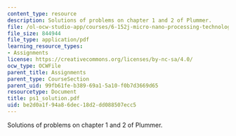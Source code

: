 ```yaml
---
content_type: resource
description: Solutions of problems on chapter 1 and 2 of Plummer.
file: /ol-ocw-studio-app/courses/6-152j-micro-nano-processing-technology-fall-2005/be2d0a1f94a86dec18d2dd088507ecc5_ps1_solution.pdf
file_size: 844944
file_type: application/pdf
learning_resource_types:
- Assignments
license: https://creativecommons.org/licenses/by-nc-sa/4.0/
ocw_type: OCWFile
parent_title: Assignments
parent_type: CourseSection
parent_uid: 99fb61fe-b389-69a1-5a10-f0b7d3669d65
resourcetype: Document
title: ps1_solution.pdf
uid: be2d0a1f-94a8-6dec-18d2-dd088507ecc5
---
```

Solutions of problems on chapter 1 and 2 of Plummer.